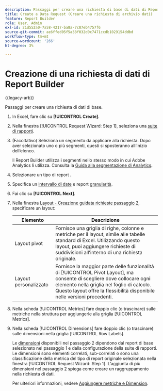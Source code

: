 ```yaml
---
description: Passaggi per creare una richiesta di base di dati di Report Builder.
title: Create a Data Request (Creare una richiesta di archivio dati)
feature: Report Builder
role: User, Admin
exl-id: 21d552a0-7a58-4217-ba8a-7c87eb4757f6
source-git-commit: ae6ffed05f5a33f032d0c7471ccdb1029154ddbd
workflow-type: tm+mt
source-wordcount: '266'
ht-degree: 3%

---
```


# Creazione di una richiesta di dati di Report Builder

{{legacy-arb}}

Passaggi per creare una richiesta di dati di base.

1. In Excel, fare clic su **[!UICONTROL Create]**.
1. Nella finestra [!UICONTROL Request Wizard: Step 1], seleziona una [suite di rapporti](/help/analyze/legacy-report-builder/data-requests/selecting-report-suites/t-select-report-suites.md).
1. (Facoltativo) Seleziona un segmento da applicare alla richiesta. Dopo aver selezionato uno o più segmenti, questi si sposteranno all’inizio dell’elenco.

   Il Report Builder utilizza i segmenti nello stesso modo in cui Adobe Analytics li utilizza. Consulta la [Guida alla segmentazione di Analytics](https://experienceleague.adobe.com/docs/analytics/components/segmentation/seg-home.html?lang=it).
1. Selezionare un tipo di report [](/help/analyze/legacy-report-builder/data-requests/c-report-types/select-report-types.md).
1. Specifica un [intervallo di date](/help/analyze/legacy-report-builder/data-requests/configuring-report-dates/custom-calendar.md) e report [granularità](/help/analyze/legacy-report-builder/data-requests/configuring-report-dates/granularity.md).
1. Fai clic su **[!UICONTROL Next]**.
1. Nella finestra [Layout - Creazione guidata richieste passaggio 2](/help/analyze/legacy-report-builder/layout/layout.md), specificare un layout:

   | Elemento | Descrizione |
   |---|---|
   | Layout pivot | Fornisce una griglia di righe, colonne e metriche per il layout, simile alle tabelle standard di Excel. Utilizzando questo layout, puoi aggiungere richieste di suddivisioni all’interno di una richiesta originale. |
   | Layout personalizzato | Fornisce la maggior parte delle funzionalità di [!UICONTROL Pivot Layout], ma consente di scegliere dove collocare ogni elemento nella griglia nel foglio di calcolo. Questo layout offre la flessibilità disponibile nelle versioni precedenti. |

1. Nella scheda [!UICONTROL Metrics] fare doppio clic (o trascinare) sulle metriche nella struttura per aggiungerle alla griglia [!UICONTROL Metrics].
1. Nella scheda [!UICONTROL Dimensions] fare doppio clic (o trascinare) sulle dimensioni nella griglia [!UICONTROL Row Labels].

   Le [dimensioni](https://experienceleague.adobe.com/docs/analytics/analyze/legacy-report-builder/layout/filter-dimenson/filter-dimensions.html) disponibili nel passaggio 2 dipendono dal report di base selezionato nel passaggio 1 e dalla configurazione della suite di rapporti. Le dimensioni sono elementi correlati, sub-correlati o sono una classificazione della metrica del tipo di report originale selezionata nella finestra [!UICONTROL Request Wizard: Step 1]. L’aggiunta di più dimensioni nel passaggio 2 spiega come creare un raggruppamento nella richiesta di dati.

   Per ulteriori informazioni, vedere [Aggiungere metriche e Dimension](/help/analyze/legacy-report-builder/layout/c-metrics-dimensions/t-add-metrics-and-dimensions.md).
